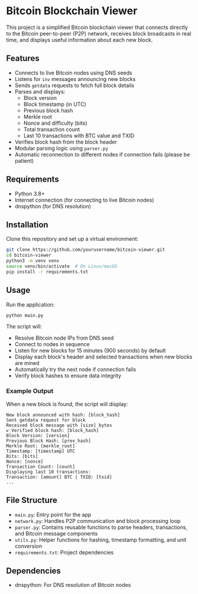 # Bitcoin Blockchain Viewer

This project is a simplified Bitcoin blockchain viewer that connects directly to the Bitcoin peer-to-peer (P2P) network, receives block broadcasts in real time, and displays useful information about each new block.

## Features

- Connects to live Bitcoin nodes using DNS seeds
- Listens for `inv` messages announcing new blocks
- Sends `getdata` requests to fetch full block details
- Parses and displays:
  - Block version
  - Block timestamp (in UTC)
  - Previous block hash
  - Merkle root
  - Nonce and difficulty (bits)
  - Total transaction count
  - Last 10 transactions with BTC value and TXID
- Verifies block hash from the block header
- Modular parsing logic using `parser.py`
- Automatic reconnection to different nodes if connection fails (please be patient)

## Requirements

- Python 3.8+
- Internet connection (for connecting to live Bitcoin nodes)
- dnspython (for DNS resolution)

## Installation

Clone this repository and set up a virtual environment:

```bash
git clone https://github.com/yourusername/bitcoin-viewer.git
cd bitcoin-viewer
python3 -m venv venv
source venv/bin/activate  # On Linux/macOS
pip install -r requirements.txt
```

## Usage

Run the application:

```bash
python main.py
```

The script will:
- Resolve Bitcoin node IPs from DNS seed
- Connect to nodes in sequence
- Listen for new blocks for 15 minutes (900 seconds) by default
- Display each block's header and selected transactions when new blocks are mined
- Automatically try the next node if connection fails
- Verify block hashes to ensure data integrity

### Example Output

When a new block is found, the script will display:
```
New block announced with hash: [block_hash]
Sent getdata request for block
Received block message with [size] bytes
✔ Verified block hash: [block_hash]
Block Version: [version]
Previous Block Hash: [prev_hash]
Merkle Root: [merkle_root]
Timestamp: [timestamp] UTC
Bits: [bits]
Nonce: [nonce]
Transaction Count: [count]
Displaying last 10 transactions:
Transaction: [amount] BTC | TXID: [txid]
...
```

## File Structure

- `main.py`: Entry point for the app
- `network.py`: Handles P2P communication and block processing loop
- `parser.py`: Contains reusable functions to parse headers, transactions, and Bitcoin message components
- `utils.py`: Helper functions for hashing, timestamp formatting, and unit conversion
- `requirements.txt`: Project dependencies

## Dependencies

- dnspython: For DNS resolution of Bitcoin nodes